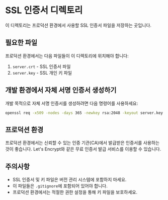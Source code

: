 # SSL 인증서 디렉토리

이 디렉토리는 프로덕션 환경에서 사용할 SSL 인증서 파일을 저장하는 곳입니다.

## 필요한 파일

프로덕션 환경에서는 다음 파일들이 이 디렉토리에 위치해야 합니다:

1. `server.crt` - SSL 인증서 파일
2. `server.key` - SSL 개인 키 파일

## 개발 환경에서 자체 서명 인증서 생성하기

개발 목적으로 자체 서명 인증서를 생성하려면 다음 명령어를 사용하세요:

```bash
openssl req -x509 -nodes -days 365 -newkey rsa:2048 -keyout server.key -out server.crt
```

## 프로덕션 환경

프로덕션 환경에서는 신뢰할 수 있는 인증 기관(CA)에서 발급받은 인증서를 사용하는 것이 좋습니다. Let's Encrypt와 같은 무료 인증서 발급 서비스를 이용할 수 있습니다.

## 주의사항

- SSL 인증서 및 키 파일은 버전 관리 시스템에 포함하지 마세요.
- 이 파일들은 `.gitignore`에 포함되어 있어야 합니다.
- 프로덕션 환경에서는 적절한 권한 설정을 통해 키 파일을 보호하세요. 